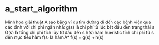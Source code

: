 # a_start_algorithm
Minh họa giải thuật A sao bằng ví dụ tìm đường đi đến các bệnh viện qua các đỉnh với chi phí ngắn nhất
g(s) là chi phí từ lúc bắt đầu đến trạng thái s
    G(s) là tổng chi phí tích lũy từ đầu đến s
h(s) hàm hueristic tính chi phí từ s đến mục tiêu
hàm f(s) là hàm A*
    f(s) = g(s) + h(s)
